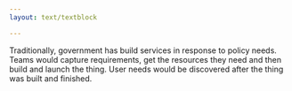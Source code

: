 ```yaml
---
layout: text/textblock

---
```


Traditionally, government has build services in response to policy needs. Teams would capture requirements, get the resources they need and then build and launch the thing. User needs would be discovered after the thing was built and finished.

